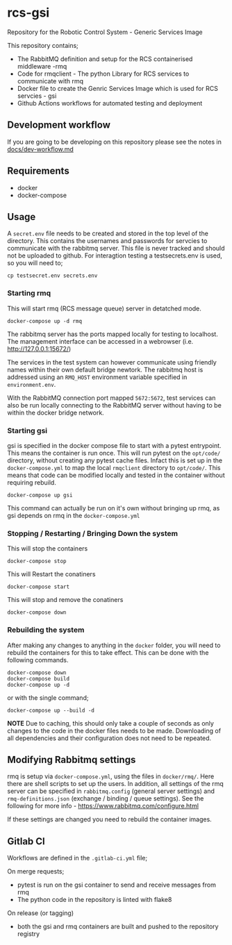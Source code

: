 # rcs-gsi
Repository for the Robotic Control System - Generic Services Image

This repository contains;
* The RabbitMQ definition and setup for the RCS containerised middleware -rmq
* Code for rmqclient - The python Library for RCS services to communicate with rmq
* Docker file to create the Genric Services Image which is used for RCS
servcies - gsi
* Github Actions workflows for automated testing and deployment

## Development workflow
If you are going to be developing on this repository please see the notes in [docs/dev-workflow.md](docs/dev-workflow.md)

## Requirements
* docker
* docker-compose

## Usage
A `secret.env` file needs to be created and stored in the top level of the
directory. This contains the usernames and passwords for servcies to
communicate with the rabbitmq server. This file is never tracked and should not
be uploaded to github.
For interagtion testing a testsecrets.env is used, so you will need to;

```shell
cp testsecret.env secrets.env
```

### Starting rmq

This will start rmq (RCS message queue) server in detatched mode.

```shell
docker-compose up -d rmq
```

The rabbitmq server has the ports mapped locally for testing to localhost.
The management interface can be accessed in a webrowser
(i.e. http://127.0.0.1:15672/)

The services in the test system can however communicate using friendly names
within their own default bridge newtork. The rabbitmq host is addressed using
an `RMQ_HOST` environment variable specified in `environment.env`.

With the RabbitMQ connection port mapped `5672:5672`, test services can also
be run locally connecting to the RabbitMQ server without having to be within
the docker bridge network.

### Starting gsi

gsi is specified in the docker compose file to start with a pytest entrypoint.
This means the container is run once. This will run pytest on the `opt/code/`
directory, without creating any pytest cache files. Infact this is set up in the
`docker-compose.yml` to map the local `rmqclient` directory to `opt/code/`. This means
that code can be modified locally and tested in the container without requiring
rebuild.

```
docker-compose up gsi
```

This command can actually be run on it's own without bringing up rmq, as gsi
depends on rmq in the `docker-compose.yml`

### Stopping / Restarting / Bringing Down the system
This will stop the containers
```shell
docker-compose stop
```

This will Restart the conatiners
```shell
docker-compose start
```

This will stop and remove the conatiners
```shell
docker-compose down
```

### Rebuilding the system
After making any changes to anything in the `docker` folder, you will need to
rebuild the containers for this to take effect. This can be done with the
following commands.

```shell
docker-compose down
docker-compose build
docker-compose up -d
```
or with the single command;

```shell
docker-compose up --build -d
```

**NOTE** Due to caching, this should only take a couple of seconds as only
changes to the code in the docker files needs to be made. Downloading of all
dependencies and their configuration does not need to be repeated.

## Modifying Rabbitmq settings
rmq is setup via `docker-compose.yml`, using the files in `docker/rmq/`. Here
there are shell scripts to set up the users. In addition, all settings of the
rmq server can be specified in `rabbitmq.config` (general server settings)
and `rmq-definitions.json` (exchange / binding / queue settings).
See the following for more info - https://www.rabbitmq.com/configure.html

If these settings are changed you need to rebuild the container images.


## Gitlab CI
Workflows are defined in the `.gitlab-ci.yml` file;

On merge requests;
* pytest is run on the gsi container to send and receive messages from rmq
* The python code in the repository is linted with flake8

On release (or tagging)
* both the gsi and rmq containers are built and pushed to the repository registry
